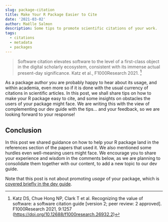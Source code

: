 ```yaml
---
slug: package-citation
title: Make Your R Package Easier to Cite
date: '2021-03-02'
author: Maëlle Salmon
description: Some tips to promote scientific citations of your work.
tags:
  - citations
  - metadata
  - packages
---
```


> Software citation elevates software to the level of a first-class object in the digital scholarly ecosystem, consistent with its immense actual present-day significance. Katz et al., F1000Research 2021. [^f1000]

As a package author you are probably happy to hear about its usage, and within academia, even more so if it is done with the usual currency of citations in scientific articles.
In this post, we shall share tips on how to make your R package easy to cite, and some insights on obstacles the users of your package might face.
We are writing this with the view of complementing our dev guide with the tips... and your feedback, so we are looking forward to your response!

## Conclusion

In this post we shared guidance on how to help your R package land in the references section of the papers that used it.
We also mentioned some hurdles even well-meaning users might face.
We encourage you to share your experience and wisdom in the comments below, as we are planning to consolidate them together with our content, to add a new topic to our dev guide.

Note that this post is not about promoting _usage_ of your package, which is [covered briefly in the dev guide](https://devguide.ropensci.org/marketing.html).

[^f1000]: Katz DS, Chue Hong NP, Clark T et al. Recognizing the value of software: a software citation guide [version 2; peer review: 2 approved]. F1000Research 2021, 9:1257 (https://doi.org/10.12688/f1000research.26932.2) 